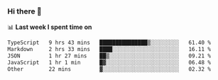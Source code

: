 ### Hi there 👋

<!--
**DBvc/DBvc** is a ✨ _special_ ✨ repository because its `README.md` (this file) appears on your GitHub profile.

Here are some ideas to get you started:

- 🔭 I’m currently working on ...
- 🌱 I’m currently learning ...
- 👯 I’m looking to collaborate on ...
- 🤔 I’m looking for help with ...
- 💬 Ask me about ...
- 📫 How to reach me: ...
- 😄 Pronouns: ...
- ⚡ Fun fact: ...
-->

📊 **Last week I spent time on**
<!--START_SECTION:waka-->

```txt
TypeScript   9 hrs 43 mins   ███████████████▒░░░░░░░░░   61.40 %
Markdown     2 hrs 33 mins   ████░░░░░░░░░░░░░░░░░░░░░   16.11 %
JSON         1 hr 27 mins    ██▒░░░░░░░░░░░░░░░░░░░░░░   09.21 %
JavaScript   1 hr 1 min      █▓░░░░░░░░░░░░░░░░░░░░░░░   06.48 %
Other        22 mins         ▓░░░░░░░░░░░░░░░░░░░░░░░░   02.32 %
```

<!--END_SECTION:waka-->

